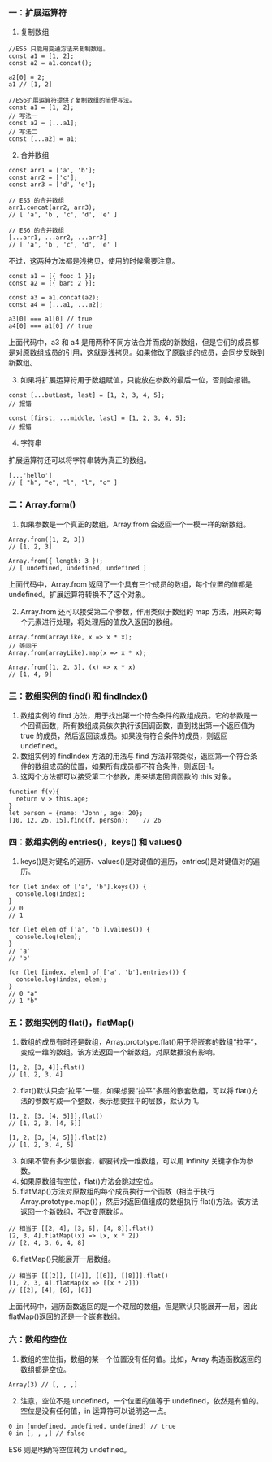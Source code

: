 ### 一：扩展运算符

1. 复制数组

```
//ES5 只能用变通方法来复制数组。
const a1 = [1, 2];
const a2 = a1.concat();

a2[0] = 2;
a1 // [1, 2]

//ES6扩展运算符提供了复制数组的简便写法。
const a1 = [1, 2];
// 写法一
const a2 = [...a1];
// 写法二
const [...a2] = a1;
```

2. 合并数组

```
const arr1 = ['a', 'b'];
const arr2 = ['c'];
const arr3 = ['d', 'e'];

// ES5 的合并数组
arr1.concat(arr2, arr3);
// [ 'a', 'b', 'c', 'd', 'e' ]

// ES6 的合并数组
[...arr1, ...arr2, ...arr3]
// [ 'a', 'b', 'c', 'd', 'e' ]
```

不过，这两种方法都是浅拷贝，使用的时候需要注意。

```
const a1 = [{ foo: 1 }];
const a2 = [{ bar: 2 }];

const a3 = a1.concat(a2);
const a4 = [...a1, ...a2];

a3[0] === a1[0] // true
a4[0] === a1[0] // true
```

上面代码中，a3 和 a4 是用两种不同方法合并而成的新数组，但是它们的成员都是对原数组成员的引用，这就是浅拷贝。如果修改了原数组的成员，会同步反映到新数组。

3. 如果将扩展运算符用于数组赋值，只能放在参数的最后一位，否则会报错。

```
const [...butLast, last] = [1, 2, 3, 4, 5];
// 报错

const [first, ...middle, last] = [1, 2, 3, 4, 5];
// 报错
```

4. 字符串

扩展运算符还可以将字符串转为真正的数组。

```
[...'hello']
// [ "h", "e", "l", "l", "o" ]
```

### 二：Array.form()

1. 如果参数是一个真正的数组，Array.from 会返回一个一模一样的新数组。

```
Array.from([1, 2, 3])
// [1, 2, 3]
```

```
Array.from({ length: 3 });
// [ undefined, undefined, undefined ]
```

上面代码中，Array.from 返回了一个具有三个成员的数组，每个位置的值都是 undefined。扩展运算符转换不了这个对象。

2. Array.from 还可以接受第二个参数，作用类似于数组的 map 方法，用来对每个元素进行处理，将处理后的值放入返回的数组。

```
Array.from(arrayLike, x => x * x);
// 等同于
Array.from(arrayLike).map(x => x * x);

Array.from([1, 2, 3], (x) => x * x)
// [1, 4, 9]
```

### 三：数组实例的 find() 和 findIndex()

1. 数组实例的 find 方法，用于找出第一个符合条件的数组成员。它的参数是一个回调函数，所有数组成员依次执行该回调函数，直到找出第一个返回值为 true 的成员，然后返回该成员。如果没有符合条件的成员，则返回 undefined。
2. 数组实例的 findIndex 方法的用法与 find 方法非常类似，返回第一个符合条件的数组成员的位置，如果所有成员都不符合条件，则返回-1。
3. 这两个方法都可以接受第二个参数，用来绑定回调函数的 this 对象。

```
function f(v){
  return v > this.age;
}
let person = {name: 'John', age: 20};
[10, 12, 26, 15].find(f, person);    // 26
```

### 四：数组实例的 entries()，keys() 和 values()

1. keys()是对键名的遍历、values()是对键值的遍历，entries()是对键值对的遍历。

```
for (let index of ['a', 'b'].keys()) {
  console.log(index);
}
// 0
// 1

for (let elem of ['a', 'b'].values()) {
  console.log(elem);
}
// 'a'
// 'b'

for (let [index, elem] of ['a', 'b'].entries()) {
  console.log(index, elem);
}
// 0 "a"
// 1 "b"
```

### 五：数组实例的 flat()，flatMap()

1. 数组的成员有时还是数组，Array.prototype.flat()用于将嵌套的数组“拉平”，变成一维的数组。该方法返回一个新数组，对原数据没有影响。

```
[1, 2, [3, 4]].flat()
// [1, 2, 3, 4]
```

2. flat()默认只会“拉平”一层，如果想要“拉平”多层的嵌套数组，可以将 flat()方法的参数写成一个整数，表示想要拉平的层数，默认为 1。

```
[1, 2, [3, [4, 5]]].flat()
// [1, 2, 3, [4, 5]]

[1, 2, [3, [4, 5]]].flat(2)
// [1, 2, 3, 4, 5]
```

3. 如果不管有多少层嵌套，都要转成一维数组，可以用 Infinity 关键字作为参数。
4. 如果原数组有空位，flat()方法会跳过空位。
5. flatMap()方法对原数组的每个成员执行一个函数（相当于执行 Array.prototype.map()），然后对返回值组成的数组执行 flat()方法。该方法返回一个新数组，不改变原数组。

```
// 相当于 [[2, 4], [3, 6], [4, 8]].flat()
[2, 3, 4].flatMap((x) => [x, x * 2])
// [2, 4, 3, 6, 4, 8]
```

6. flatMap()只能展开一层数组。

```
// 相当于 [[[2]], [[4]], [[6]], [[8]]].flat()
[1, 2, 3, 4].flatMap(x => [[x * 2]])
// [[2], [4], [6], [8]]
```

上面代码中，遍历函数返回的是一个双层的数组，但是默认只能展开一层，因此 flatMap()返回的还是一个嵌套数组。

### 六：数组的空位

1. 数组的空位指，数组的某一个位置没有任何值。比如，Array 构造函数返回的数组都是空位。

```
Array(3) // [, , ,]
```

2. 注意，空位不是 undefined，一个位置的值等于 undefined，依然是有值的。空位是没有任何值，in 运算符可以说明这一点。

```
0 in [undefined, undefined, undefined] // true
0 in [, , ,] // false
```

ES6 则是明确将空位转为 undefined。
